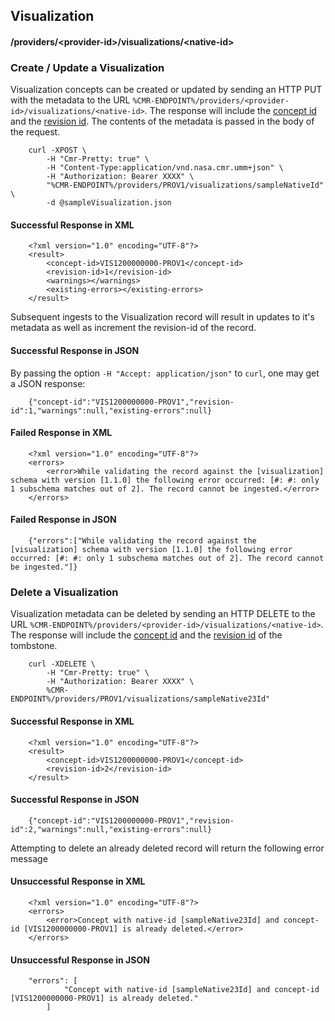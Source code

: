 ## <a name="visualization"></a> Visualization

#### <a name="provider-info-visualization"></a> /providers/&lt;provider-id&gt;/visualizations/&lt;native-id&gt;

### <a name="create-update-visualization"></a> Create / Update a Visualization

Visualization concepts can be created or updated by sending an HTTP PUT with the metadata to the URL `%CMR-ENDPOINT%/providers/<provider-id>/visualizations/<native-id>`. The response will include the [concept id](#concept-id) and the [revision id](#revision-id). The contents of the metadata is passed in the body of the request.

```
    curl -XPOST \
        -H "Cmr-Pretty: true" \
        -H "Content-Type:application/vnd.nasa.cmr.umm+json" \
        -H "Authorization: Bearer XXXX" \
        "%CMR-ENDPOINT%/providers/PROV1/visualizations/sampleNativeId" \
        -d @sampleVisualization.json
```

#### Successful Response in XML

```
    <?xml version="1.0" encoding="UTF-8"?>
    <result>
        <concept-id>VIS1200000000-PROV1</concept-id>
        <revision-id>1</revision-id>
        <warnings></warnings>
        <existing-errors></existing-errors>
    </result>
```
Subsequent ingests to the Visualization record will result in updates to it's metadata as well as increment the revision-id of the record.

#### Successful Response in JSON

By passing the option `-H "Accept: application/json"` to `curl`, one may
get a JSON response:

```
    {"concept-id":"VIS1200000000-PROV1","revision-id":1,"warnings":null,"existing-errors":null}
```

#### Failed Response in XML

```
    <?xml version="1.0" encoding="UTF-8"?>
    <errors>
        <error>While validating the record against the [visualization] schema with version [1.1.0] the following error occurred: [#: #: only 1 subschema matches out of 2]. The record cannot be ingested.</error>
    </errors>
```

#### Failed Response in JSON

```
    {"errors":["While validating the record against the [visualization] schema with version [1.1.0] the following error occurred: [#: #: only 1 subschema matches out of 2]. The record cannot be ingested."]}
```

### <a name="delete-visualization"></a> Delete a Visualization

Visualization metadata can be deleted by sending an HTTP DELETE to the URL `%CMR-ENDPOINT%/providers/<provider-id>/visualizations/<native-id>`. The response will include the [concept id](#concept-id) and the [revision id](#revision-id) of the tombstone.

```
    curl -XDELETE \
        -H "Cmr-Pretty: true" \
        -H "Authorization: Bearer XXXX" \
        %CMR-ENDPOINT%/providers/PROV1/visualizations/sampleNative23Id"
```

#### Successful Response in XML

```
    <?xml version="1.0" encoding="UTF-8"?>
    <result>
        <concept-id>VIS1200000000-PROV1</concept-id>
        <revision-id>2</revision-id>
    </result>
```

#### Successful Response in JSON

```
    {"concept-id":"VIS1200000000-PROV1","revision-id":2,"warnings":null,"existing-errors":null}
```

Attempting to delete an already deleted record will return
the following error message

#### Unsuccessful Response in XML

```
    <?xml version="1.0" encoding="UTF-8"?>
    <errors>
        <error>Concept with native-id [sampleNative23Id] and concept-id [VIS1200000000-PROV1] is already deleted.</error>
    </errors>
```

#### Unsuccessful Response in JSON

```
    "errors": [
            "Concept with native-id [sampleNative23Id] and concept-id [VIS1200000000-PROV1] is already deleted."
        ]
```
